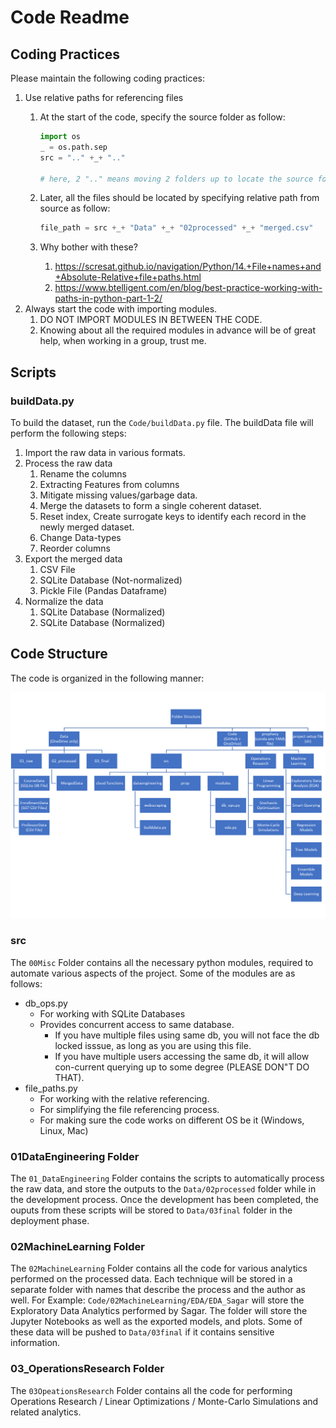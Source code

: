 # Code Readme

## Coding Practices

Please maintain the following coding practices:

1. Use relative paths for referencing files
   1. At the start of the code, specify the source folder as follow:

      ```python
      import os
      _ = os.path.sep
      src = ".." +_+ ".."

      # here, 2 ".." means moving 2 folders up to locate the source folder.
      ```
   2. Later, all the files should be located by specifying relative path from source as follow:

      ```python
      file_path = src +_+ "Data" +_+ "02processed" +_+ "merged.csv"
      ```
   3. Why bother with these?

      1. https://scresat.github.io/navigation/Python/14.+File+names+and+Absolute-Relative+file+paths.html
      2. https://www.btelligent.com/en/blog/best-practice-working-with-paths-in-python-part-1-2/
2. Always start the code with importing modules.
   1. DO NOT IMPORT MODULES IN BETWEEN THE CODE.
   2. Knowing about all the required modules in advance will be of great help, when working in a group, trust me.

## Scripts

### buildData.py

To build the dataset, run the `Code/buildData.py` file. The buildData file will perform the following steps:

1. Import the raw data in various formats.
2. Process the raw data
   1. Rename the columns
   2. Extracting Features from columns
   3. Mitigate missing values/garbage data.
   4. Merge the datasets to form a single coherent dataset.
   5. Reset index, Create surrogate keys to identify each record in the newly merged dataset.
   6. Change Data-types
   7. Reorder columns
3. Export the merged data
   1. CSV File
   2. SQLite Database (Not-normalized)
   3. Pickle File (Pandas Dataframe)
4. Normalize the data
   1. SQLite Database (Normalized)
   2. SQLite Database (Normalized)

## Code Structure

The code is organized in the following manner:

![1677978976673](../Deliverables/Misc/FolderStructure.png)

### src

The `00Misc` Folder contains all the necessary python modules, required to automate various aspects of the project. Some of the modules are as follows:

* db_ops.py
  * For working with SQLite Databases
  * Provides concurrent access to same database.
    * If you have multiple files using same db, you will not face the db locked isssue, as long as you are using this file.
    * If you have multiple users accessing the same db, it will allow con-current querying up to some degree (PLEASE DON"T DO THAT).
* file_paths.py
  * For working with the relative referencing.
  * For simplifying the file referencing process.
  * For making sure the code works on different OS be it (Windows, Linux, Mac)

### 01DataEngineering Folder

The `01_DataEngineering` Folder contains the scripts to automatically process the raw data, and store the outputs to the `Data/02processed` folder while in the development process. Once the development has been completed, the ouputs from these scripts will be stored to `Data/03final` folder in the deployment phase.

### 02MachineLearning Folder

The `02MachineLearning` Folder contains all the code for various analytics performed on the processed data. Each technique will be stored in a separate folder with names that describe the process and the author as well. For Example: `Code/02MachineLearning/EDA/EDA_Sagar` will store the Exploratory Data Analytics performed by Sagar. The folder will store the Jupyter Notebooks as well as the exported models, and plots. Some of these data will be pushed to `Data/03final` if it contains sensitive information.

### 03_OperationsResearch Folder

The `03OpeationsResearch` Folder contains all the code for performing Operations Research / Linear Optimizations / Monte-Carlo Simulations and related analytics.
